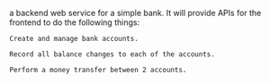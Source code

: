 a backend web service for a simple bank. It will provide APIs for the frontend to do the following things:

    Create and manage bank accounts.

    Record all balance changes to each of the accounts.

    Perform a money transfer between 2 accounts.